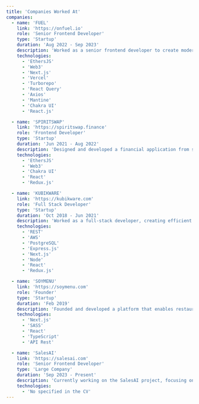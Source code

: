 ```yaml
---
title: 'Companies Worked At'
companies:
  - name: 'FUEL'
    link: 'https://onfuel.io'
    role: 'Senior Frontend Developer'
    type: 'Startup'
    duration: 'Aug 2022 - Sep 2023'
    description: 'Worked as a senior frontend developer to create modern solutions for both creators and users in a Web3-focused environment.'
    technologies:
      - 'EthersJS'
      - 'Web3'
      - 'Next.js'
      - 'Vercel'
      - 'Turborepo'
      - 'React Query'
      - 'Axios'
      - 'Mantine'
      - 'Chakra UI'
      - 'React.js'

  - name: 'SPIRITSWAP'
    link: 'https://spiritswap.finance'
    role: 'Frontend Developer'
    type: 'Startup'
    duration: 'Jun 2021 - Aug 2022'
    description: 'Designed and developed a financial application from scratch, with a focus on performance and user satisfaction in the DeFi space.'
    technologies:
      - 'EthersJS'
      - 'Web3'
      - 'Chakra UI'
      - 'React'
      - 'Redux.js'

  - name: 'KUBIKWARE'
    link: 'https://kubikware.com'
    role: 'Full Stack Developer'
    type: 'Startup'
    duration: 'Oct 2018 - Jun 2021'
    description: 'Worked as a full-stack developer, creating efficient and user-friendly web applications using React, Next.js, and Node.js.'
    technologies:
      - 'REST'
      - 'AWS'
      - 'PostgreSQL'
      - 'Express.js'
      - 'Next.js'
      - 'Node'
      - 'React'
      - 'Redux.js'

  - name: 'SOYMENU'
    link: 'https://soymenu.com'
    role: 'Founder'
    type: 'Startup'
    duration: 'Feb 2019'
    description: 'Founded and developed a platform that enables restaurants to create QR menus for their clients, allowing them to manage their menu in real-time.'
    technologies:
      - 'Next.js'
      - 'SASS'
      - 'React'
      - 'TypeScript'
      - 'API Rest'

  - name: 'SalesAI'
    link: 'https://salesai.com'
    role: 'Senior Frontend Developer'
    type: 'Large Company'
    duration: 'Sep 2023 - Present'
    description: 'Currently working on the SalesAI project, focusing on building scalable and efficient frontend solutions for AI-driven sales applications.'
    technologies:
      - 'No specified in the CV'
---
```


